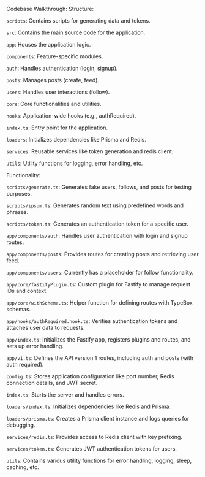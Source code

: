 Codebase Walkthrough: 
Structure:

`scripts`: Contains scripts for generating data and tokens.

`src`: Contains the main source code for the application.

`app`: Houses the application logic.

`components`: Feature-specific modules.

`auth`: Handles authentication (login, signup).

`posts`: Manages posts (create, feed).

`users`: Handles user interactions (follow).

`core`: Core functionalities and utilities.

`hooks`: Application-wide hooks (e.g., authRequired).

`index.ts`: Entry point for the application.

`loaders`: Initializes dependencies like Prisma and Redis.

`services`: Reusable services like token generation and redis client.

`utils`: Utility functions for logging, error handling, etc.

Functionality:

`scripts/generate.ts`: Generates fake users, follows, and posts for testing purposes.

`scripts/ipsum.ts`: Generates random text using predefined words and phrases.

`scripts/token.ts`: Generates an authentication token for a specific user.

`app/components/auth`: Handles user authentication with login and signup routes.

`app/components/posts`: Provides routes for creating posts and retrieving user feed.

`app/components/users`: Currently has a placeholder for follow functionality.

`app/core/fastifyPlugin.ts`: Custom plugin for Fastify to manage request IDs and context.

`app/core/withSchema.ts`: Helper function for defining routes with TypeBox schemas.

`app/hooks/authRequired.hook.ts`: Verifies authentication tokens and attaches user data to requests.

`app/index.ts`: Initializes the Fastify app, registers plugins and routes, and sets up error handling.

`app/v1.ts`: Defines the API version 1 routes, including auth and posts (with auth required).

`config.ts`: Stores application configuration like port number, Redis connection details, and JWT secret.

`index.ts`: Starts the server and handles errors.

`loaders/index.ts`: Initializes dependencies like Redis and Prisma.

`loaders/prisma.ts`: Creates a Prisma client instance and logs queries for debugging.

`services/redis.ts`: Provides access to Redis client with key prefixing.

`services/token.ts`: Generates JWT authentication tokens for users.

`utils`: Contains various utility functions for error handling, logging, sleep, caching, etc.


